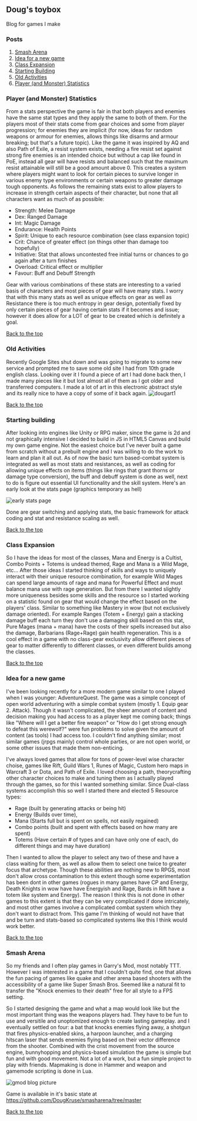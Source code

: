 ## Doug's toybox
Blog for games I make

### Posts

1. [Smash Arena](#smash-arena)
2. [Idea for a new game](#idea-for-a-new-game)
3. [Class Expansion](#class-expansion)
4. [Starting Building](#starting-building)
5. [Old Activities](#old-activities)
5. [Player (and Monster) Statistics](#player-and-monster-statistics)

### Player (and Monster) Statistics
From a stats perspective the game is fair in that both players and enemies have the same stat types and they apply the same to both of them. For the players most of their stats come from gear choices and some from player progression; for enemies they are implicit (for now, ideas for random weapons or armour for enemies, allows things like disarms and armour breaking; but that's a future topic).
Like the game it was inspired by AQ and also Path of Exile, a resist system exists, needing a fire resist set against strong fire enemies is an intended choice but without a cap like found in PoE, instead all gear will have resists and balanced such that the maximum resist attainable will still be a good amount above 0. This creates a system where players might want to look for certain pieces to survive longer in various enemy type environments or certain weapons to greater damage tough opponents. 
As follows the remaining stats exist to allow players to increase in strength certain aspects of their character, but none that all characters want as much of as possible:
* Strength: Melee Damage
* Dex: Ranged Damage
* Int: Magic Damage
* Endurance: Health Points
* Spirit: Unique to each resource combination (see class expansion topic)
* Crit: Chance of greater effect (on things other than damage too hopefully)
* Initiative: Stat that allows uncontested free initial turns or chances to go again after a turn finishes
* Overload: Critical effect or multiplier
* Favour: Buff and Debuff Strength

Gear with various combinations of these stats are interesting to a varied basis of characters and most pieces of gear will have many stats. I worry that with this many stats as well as unique effects on gear as well as Resistance there is too much entropy in gear design, potentially fixed by only certain pieces of gear having certain stats if it becomes and issue; however it does allow for a LOT of gear to be created which is definitely a goal.

[Back to the top](#posts)
### Old Activities
Recently Google Sites shut down and was going to migrate to some new service and prompted me to save some old site I had from 10th grade english class. Looking over it I found a piece of art I had done back then, I made many pieces like it but lost almost all of them as I got older and transferred computers. I made a lot of art in this electronic abstract style and its really nice to have a copy of some of it back again. 
![dougart1](https://i.imgur.com/ZGBghbZ.jpg)

[Back to the top](#posts)
### Starting building
After looking into engines like Unity or RPG maker, since the game is 2d and not graphically intensive I decided to build in JS in HTML5 Canvas and build my own game engine. Not the easiest choice but I've never built a game from scratch without a prebuilt engine and I was willing to do the work to learn and plan it all out. As of now the basic turn based-combat system is integrated as well as most stats and resistances, as well as coding for allowing unique effects on items (things like rings that grant thorns or damage type conversion), the buff and debuff system is done as well, next to do is figure out essential UI functionality and the skill system. Here's an early look at the stats page (graphics temporary as hell)

![early stats page](https://i.imgur.com/BxFjY9G.png)

Done are gear switching and applying stats, the basic framework for attack coding and stat and resistance scaling as well.

[Back to the top](#posts)
### Class Expansion
So I have the ideas for most of the classes, Mana and Energy is a Cultist, Combo Points + Totems is undead themed, Rage and Mana is a Wild Mage, etc...
After those ideas I started thinking of skills and ways to uniquely interact with their unique resource combination, for example Wild Mages can spend large amounts of rage and mana for Powerful Effect and must balance mana use with rage generation. But from there I wanted slightly more uniqueness besides some skills and the resource so I started working on a statistic found on gear that would change the effect based on the players' class. Similar to something like Mastery in wow (but not exclusively damage oriented). For example Ranges (Totem + Energy) gain a stacking damage buff each turn they don't use a damaging skill based on this stat, Pure Mages (mana + mana) have the costs of their spells increased but also the damage, Barbarians (Rage+Rage) gain health regeneration. This is a cool effect in a game with  no class-gear exclusivity allow different pieces of gear to matter differently to different classes, or even different builds among the classes.

[Back to the top](#posts)
### Idea for a new game
I've been looking recently for a more modern game similar to one I played when I was younger: AdventureQuest. The game was a simple concept of open world adventuring with a simple combat system (mostly 1. Equip gear 2. Attack). Though it wasn't complicated, the sheer amount of content and decision making you had access to as a player kept me coming back; things like "Where will I get a better fire weapon" or "How do I get strong enough to defeat this werewolf?" were fun problems to solve given the amount of content (as tools) I had access too. I couldn't find anything similar; most similar games (jrpgs mainly) control whole parties, or are not open world, or some other issues that made them non-enticing.

I've always loved games that allow for tons of power-level wise character choise, games like Rift, Guild Wars 1, Runes of Magic, Custom hero maps in Warcraft 3 or Dota, and Path of Exile. I loved choosing a path, theorycrafting other character choices to make and tuning them as I actually played through the games, so for this I wanted something similar. Since Dual-class systems accomplish this so well I started there and elected 5 Resource types: 
* Rage (built by generating attacks or being hit)
* Energy (Builds over time), 
* Mana (Starts full but is spent on spells, not easily regained)
* Combo points (built and spent with effects based on how many are spent)
* Totems (Have certain # of types and can have only one of each, do different things and may have duration)

Then I wanted to allow the player to select any two of these and have a class waiting for them, as well as allow them to select one twice to greater focus that archetype. Though these abilities are nothing new to RPGS, most don't allow cross contamination to this extent though some experimentation has been dont in other games (rogues in many games have CP and Energy, Death Knights in wow have have Energyish and Rage, Bards in Rift have a totem like system and Energy). The reason I think this is not done in other games to this extent is that they can be very complicated if done intricately, and most other games involve a complicated combat system which they don't want to distract from. This game I'm thinking of would not have that and be turn and stats-based so complicated systems like this I think would work better.

[Back to the top](#posts)
### Smash Arena
So my friends and I often play games in Garry's Mod, most notably TTT. However I was interested in a game that I couldn't quite find, one that allows the fun pacing of games like quake and other arena based shooters with the accessibility of a game like Super Smash Bros. Seemed like a natural fit to transfer the "Knock enemies to their death" free for all style to a FPS setting. 

So I started designing the game and what a map would look like but the most important thing was the weapons players had. They have to be fun to use and versitile and unoptomized enough to create lasting gameplay. and I eventually settled on four: a bat that knocks enemies flying away, a shotgun that fires physics-enabled skins, a harpoon launcher, and a charging hitscan laser that sends enemies flying based on their vector difference from the shooter. Combined with the crist movement from the source engine, bunnyhopping and physics-based simulation the game is simple but fun and with good movement. Not a lot of a work, but a fun simple project to play with friends.
Mapmaking is done in Hammer and weapon and gamemode scripting is done in Lua.

![gmod blog picture](https://i.imgur.com/uTMcJeI.jpg)

Game is available in it's basic state at https://github.com/DougKruse/smasharena/tree/master

[Back to the top](#posts)
